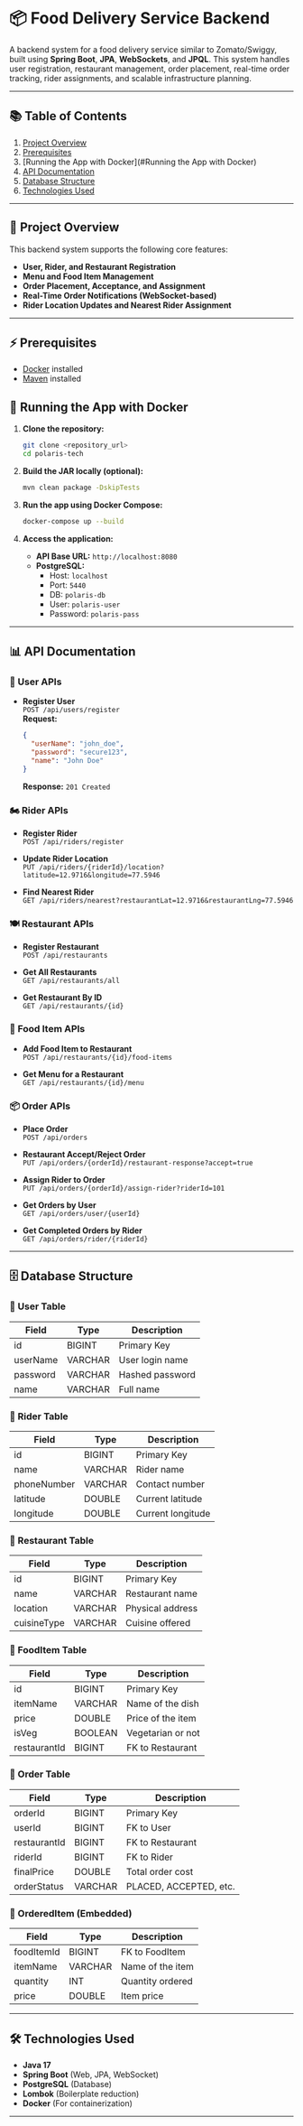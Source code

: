 # 📦 Food Delivery Service Backend

A backend system for a food delivery service similar to Zomato/Swiggy, built using **Spring Boot**, **JPA**, **WebSockets**, and **JPQL**. This system handles user registration, restaurant management, order placement, real-time order tracking, rider assignments, and scalable infrastructure planning.

---

## 📚 Table of Contents

1. [Project Overview](#project-overview)
2. [Prerequisites](#prerequisites)
3. [Running the App with Docker](#Running the App with Docker)
4. [API Documentation](#api-documentation)
5. [Database Structure](#database-structure)
5. [Technologies Used](#technologies-used)

---

## 📝 Project Overview

This backend system supports the following core features:

- **User, Rider, and Restaurant Registration**
- **Menu and Food Item Management**
- **Order Placement, Acceptance, and Assignment**
- **Real-Time Order Notifications (WebSocket-based)**
- **Rider Location Updates and Nearest Rider Assignment**

---

## ⚡ Prerequisites

- [Docker](https://www.docker.com/get-started) installed
- [Maven](https://maven.apache.org/) installed

## 🐳 Running the App with Docker

1. **Clone the repository:**

   ```bash
   git clone <repository_url>
   cd polaris-tech
   ```

2. **Build the JAR locally (optional):**

   ```bash
   mvn clean package -DskipTests
   ```

3. **Run the app using Docker Compose:**

   ```bash
   docker-compose up --build
   ```

4. **Access the application:**

    - **API Base URL:** `http://localhost:8080`
    - **PostgreSQL:**
        - Host: `localhost`
        - Port: `5440`
        - DB: `polaris-db`
        - User: `polaris-user`
        - Password: `polaris-pass`

---

## 📊 API Documentation

### 🧑 User APIs

- **Register User**  
  `POST /api/users/register`  
  **Request:**
  ```json
  {
    "userName": "john_doe",
    "password": "secure123",
    "name": "John Doe"
  }
  ```
  **Response:** `201 Created`

### 🏍️ Rider APIs

- **Register Rider**  
  `POST /api/riders/register`

- **Update Rider Location**  
  `PUT /api/riders/{riderId}/location?latitude=12.9716&longitude=77.5946`

- **Find Nearest Rider**  
  `GET /api/riders/nearest?restaurantLat=12.9716&restaurantLng=77.5946`

### 🍽️ Restaurant APIs

- **Register Restaurant**  
  `POST /api/restaurants`

- **Get All Restaurants**  
  `GET /api/restaurants/all`

- **Get Restaurant By ID**  
  `GET /api/restaurants/{id}`

### 🧾 Food Item APIs

- **Add Food Item to Restaurant**  
  `POST /api/restaurants/{id}/food-items`

- **Get Menu for a Restaurant**  
  `GET /api/restaurants/{id}/menu`

### 📦 Order APIs

- **Place Order**  
  `POST /api/orders`

- **Restaurant Accept/Reject Order**  
  `PUT /api/orders/{orderId}/restaurant-response?accept=true`

- **Assign Rider to Order**  
  `PUT /api/orders/{orderId}/assign-rider?riderId=101`

- **Get Orders by User**  
  `GET /api/orders/user/{userId}`

- **Get Completed Orders by Rider**  
  `GET /api/orders/rider/{riderId}`

---

## 🗄️ Database Structure

### 📁 User Table
| Field     | Type    | Description       |
|-----------|---------|-------------------|
| id        | BIGINT  | Primary Key       |
| userName  | VARCHAR | User login name   |
| password  | VARCHAR | Hashed password   |
| name      | VARCHAR | Full name         |

### 📁 Rider Table
| Field      | Type    | Description           |
|------------|---------|-----------------------|
| id         | BIGINT  | Primary Key           |
| name       | VARCHAR | Rider name            |
| phoneNumber| VARCHAR | Contact number        |
| latitude   | DOUBLE  | Current latitude      |
| longitude  | DOUBLE  | Current longitude     |

### 📁 Restaurant Table
| Field        | Type    | Description         |
|--------------|---------|---------------------|
| id           | BIGINT  | Primary Key         |
| name         | VARCHAR | Restaurant name     |
| location     | VARCHAR | Physical address    |
| cuisineType  | VARCHAR | Cuisine offered     |

### 📁 FoodItem Table
| Field        | Type    | Description        |
|--------------|---------|--------------------|
| id           | BIGINT  | Primary Key        |
| itemName     | VARCHAR | Name of the dish   |
| price        | DOUBLE  | Price of the item  |
| isVeg        | BOOLEAN | Vegetarian or not  |
| restaurantId | BIGINT  | FK to Restaurant   |

### 📁 Order Table
| Field        | Type    | Description              |
|--------------|---------|--------------------------|
| orderId      | BIGINT  | Primary Key              |
| userId       | BIGINT  | FK to User               |
| restaurantId | BIGINT  | FK to Restaurant         |
| riderId      | BIGINT  | FK to Rider              |
| finalPrice   | DOUBLE  | Total order cost         |
| orderStatus  | VARCHAR | PLACED, ACCEPTED, etc.   |

### 📁 OrderedItem (Embedded)
| Field      | Type    | Description        |
|------------|---------|--------------------|
| foodItemId | BIGINT  | FK to FoodItem     |
| itemName   | VARCHAR | Name of the item   |
| quantity   | INT     | Quantity ordered   |
| price      | DOUBLE  | Item price         |

---

## 🛠️ Technologies Used

- **Java 17**
- **Spring Boot** (Web, JPA, WebSocket)
- **PostgreSQL** (Database)
- **Lombok** (Boilerplate reduction)
- **Docker** (For containerization)

---
